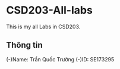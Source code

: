 # CSD203-All-labs
This is my all Labs in CSD203.
## Thông tin
(-)Name: Trần Quốc Trường
(-)ID: SE173295